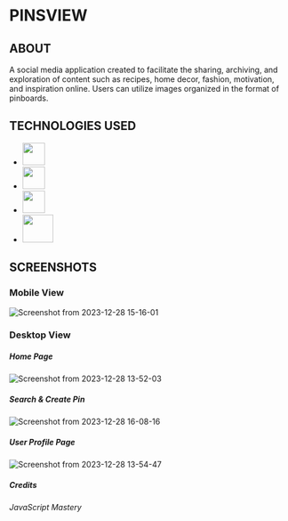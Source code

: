 # PINSVIEW #
## ABOUT ##

A social media application created to facilitate the sharing, archiving, and exploration of content such as recipes, home decor, fashion, motivation, and inspiration online. Users can utilize images organized in the format of pinboards.

## TECHNOLOGIES USED ##
* <img src='https://github.com/jessvasq/PinsView/assets/119137671/f0848d9a-fa63-44b1-9ed6-8c8d6f33d3a9' width=40px height=40px> 
* <img src='https://github.com/jessvasq/PinsView/assets/119137671/e7fef7df-0850-4af9-a625-0e57cec2c442' width=40px height=40px> 
* <img src='https://github.com/jessvasq/PinsView/assets/119137671/7f1757f9-4909-4449-8a5d-8259485eb88f' width=40px height=40px> 
* <img src='https://github.com/jessvasq/PinsView/assets/119137671/ea552cfd-1ba7-45b2-8a27-0a3ffba4469b' width=55px height=50px> 

## SCREENSHOTS ##
### Mobile View ###
![Screenshot from 2023-12-28 15-16-01](https://github.com/jessvasq/PinsView/assets/119137671/299fec34-962d-4d08-a6fc-0d5e9d868cc6)

### Desktop View ###
##### Home Page #####
![Screenshot from 2023-12-28 13-52-03](https://github.com/jessvasq/PinsView/assets/119137671/f5669fb9-e07e-4cf2-b9f4-ceb1c5d43120)
##### Search & Create Pin #####
![Screenshot from 2023-12-28 16-08-16](https://github.com/jessvasq/PinsView/assets/119137671/3b491c30-87c8-40db-b956-19f2e63ec75f)
##### User Profile Page #####
![Screenshot from 2023-12-28 13-54-47](https://github.com/jessvasq/PinsView/assets/119137671/5528535b-dafc-42cf-80f8-07f8c31bacff)

##### Credits #####
###### JavaScript Mastery ######
